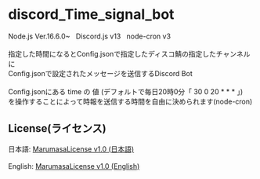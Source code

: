 # discord_Time_signal_bot
Node.js Ver.16.6.0~&nbsp;&nbsp;&nbsp;Discord.js v13&nbsp;&nbsp;&nbsp;node-cron v3
<br>
<br>
指定した時間になるとConfig.jsonで指定したディスコ鯖の指定したチャンネルに
<br>
Config.jsonで設定されたメッセージを送信するDiscord Bot
<br>
<br>
Config.jsonにある time の 値 (デフォルトで毎日20時0分「 30 0 20 * * * 」)
<br>
を操作することによって時報を送信する時間を自由に決められます(node-cron)
## License(ライセンス)
日本語: [MarumasaLicense v1.0 (日本語)](https://github.com/malken21/MarumasaLicenses/blob/main/MarumasaLicense_v1.0/LICENSE-ja.md)
<br>
<br>
English: [MarumasaLicense v1.0 (English)](https://github.com/malken21/MarumasaLicenses/blob/main/MarumasaLicense_v1.0/LICENSE-en.md)
